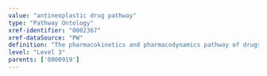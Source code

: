 ```yaml
---
value: "antineoplastic drug pathway"
type: "Pathway Ontology"
xref-identifier: "0002367"
xref-dataSource: "PW"
definition: "The pharmacokinetics and pharmacodynamics pathway of drugs used in the treatment of various cancers. Genetic variations can result in changes in drug availability and can cause differences in the response of the organism to the drug."
level: "Level 3"
parents: ['0000919']
---
```

